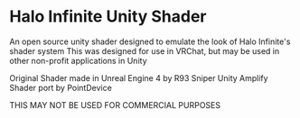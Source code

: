 # Halo Infinite Unity Shader
An open source unity shader designed to emulate the look of Halo Infinite's shader system
This was designed for use in VRChat, but may be used in other non-profit applications in Unity

Original Shader made in Unreal Engine 4 by R93 Sniper
Unity Amplify Shader port by PointDevice

THIS MAY NOT BE USED FOR COMMERCIAL PURPOSES
